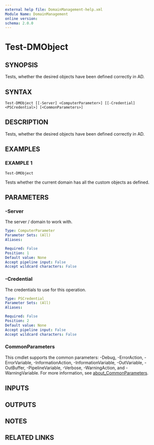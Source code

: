 ```yaml
---
external help file: DomainManagement-help.xml
Module Name: DomainManagement
online version:
schema: 2.0.0
---
```


# Test-DMObject

## SYNOPSIS
Tests, whether the desired objects have been defined correctly in AD.

## SYNTAX

```
Test-DMObject [[-Server] <ComputerParameter>] [[-Credential] <PSCredential>] [<CommonParameters>]
```

## DESCRIPTION
Tests, whether the desired objects have been defined correctly in AD.

## EXAMPLES

### EXAMPLE 1
```
Test-DMObject
```

Tests whether the current domain has all the custom objects as defined.

## PARAMETERS

### -Server
The server / domain to work with.

```yaml
Type: ComputerParameter
Parameter Sets: (All)
Aliases:

Required: False
Position: 1
Default value: None
Accept pipeline input: False
Accept wildcard characters: False
```

### -Credential
The credentials to use for this operation.

```yaml
Type: PSCredential
Parameter Sets: (All)
Aliases:

Required: False
Position: 2
Default value: None
Accept pipeline input: False
Accept wildcard characters: False
```

### CommonParameters
This cmdlet supports the common parameters: -Debug, -ErrorAction, -ErrorVariable, -InformationAction, -InformationVariable, -OutVariable, -OutBuffer, -PipelineVariable, -Verbose, -WarningAction, and -WarningVariable. For more information, see [about_CommonParameters](http://go.microsoft.com/fwlink/?LinkID=113216).

## INPUTS

## OUTPUTS

## NOTES

## RELATED LINKS
